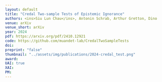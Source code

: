 ```yaml
---
layout: default
title: "Credal Two-sample Tests of Epistemic Ignorance"
authors: <ins>Siu Lun Chau</ins>, Antonin Schrab, Arthur Gretton, Dino Sejdinovic, Krikamol Muandet 
venue: arXiv
venue_short: arXiv
year: 2024
pdf: https://arxiv.org/pdf/2410.12921
code: https://github.com/muandet-lab/CredalTwoSampleTests
doi: 
preprint: "false"
thumbnail: "../assets/img/publications/2024-credal_test.png"
award: 
UAI: true
XAI:
PM:
---
```

